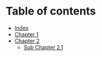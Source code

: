 # Table of contents

* [Index](README.md)
* [Chapter 1](chapter-1.md)
* [Chapter 2](chapter-2/README.md)
  * [Sub Chapter 2.1](chapter-2/sub-chapter-2.1.md)

